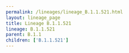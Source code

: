 ```yaml
---
permalink: /lineages/lineage_B.1.1.521.html
layout: lineage_page
title: Lineage B.1.1.521
lineage: B.1.1.521
parent: B.1.1
children: ['B.1.1.521']
---
```

